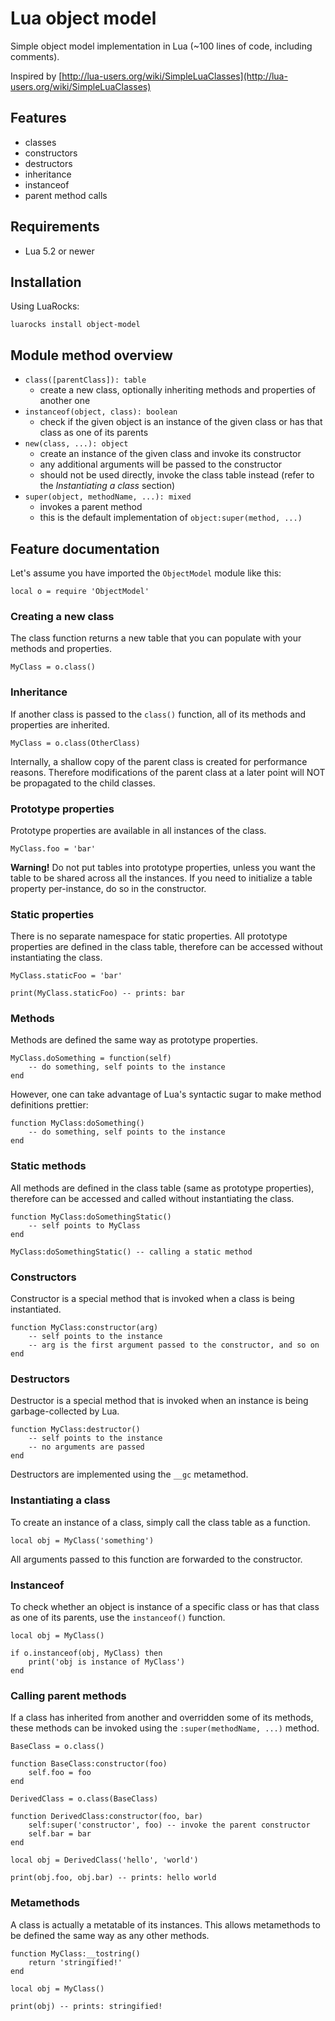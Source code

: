 Lua object model
================

Simple object model implementation in Lua (~100 lines of code, including comments).

Inspired by [http://lua-users.org/wiki/SimpleLuaClasses](http://lua-users.org/wiki/SimpleLuaClasses)


## Features

- classes
- constructors
- destructors
- inheritance
- instanceof
- parent method calls


## Requirements

- Lua 5.2 or newer


## Installation

Using LuaRocks:

    luarocks install object-model


## Module method overview

- `class([parentClass]): table`
    - create a new class, optionally inheriting methods and properties of another one
- `instanceof(object, class): boolean`
    - check if the given object is an instance of the given class or has that class as
      one of its parents
- `new(class, ...): object`
    - create an instance of the given class and invoke its constructor
    - any additional arguments will be passed to the constructor
    - should not be used directly, invoke the class table instead (refer to the *Instantiating a class* section)
- `super(object, methodName, ...): mixed`
    - invokes a parent method
    - this is the default implementation of `object:super(method, ...)`


## Feature documentation

Let's assume you have imported the `ObjectModel` module like this:

    local o = require 'ObjectModel'


### Creating a new class

The class function returns a new table that you can populate with your methods
and properties.

    MyClass = o.class()


### Inheritance

If another class is passed  to the `class()` function, all of its methods
and properties are inherited.

    MyClass = o.class(OtherClass)

Internally, a shallow copy of the parent class is created for performance reasons.
Therefore modifications of the parent class at a later point will NOT be propagated
to the child classes.


### Prototype properties

Prototype properties are available in all instances of the class.

    MyClass.foo = 'bar'

**Warning!** Do not put tables into prototype properties, unless you want the table
to be shared across all the instances. If you need to initialize a table property
per-instance, do so in the constructor.


### Static properties

There is no separate namespace for static properties. All prototype properties are
defined in the class table, therefore can be accessed without instantiating the class.

    MyClass.staticFoo = 'bar'

    print(MyClass.staticFoo) -- prints: bar


### Methods

Methods are defined the same way as prototype properties.

    MyClass.doSomething = function(self)
        -- do something, self points to the instance
    end

However, one can take advantage of Lua's syntactic sugar to make method definitions prettier:

    function MyClass:doSomething()
        -- do something, self points to the instance
	end


### Static methods

All methods are defined in the class table (same as prototype properties), therefore can be
accessed and called without instantiating the class.

    function MyClass:doSomethingStatic()
        -- self points to MyClass
    end

    MyClass:doSomethingStatic() -- calling a static method


### Constructors

Constructor is a special method that is invoked when a class is being instantiated.

    function MyClass:constructor(arg)
        -- self points to the instance
        -- arg is the first argument passed to the constructor, and so on
    end


### Destructors

Destructor is a special method that is invoked when an instance is being garbage-collected
by Lua.

    function MyClass:destructor()
        -- self points to the instance
        -- no arguments are passed
	end

Destructors are implemented using the `__gc` metamethod.


### Instantiating a class

To create an instance of a class, simply call the class table as a function.

    local obj = MyClass('something')

All arguments passed to this function are forwarded to the constructor.


### Instanceof

To check whether an object is instance of a specific class or has that class as one of its parents, use the `instanceof()` function.

    local obj = MyClass()

    if o.instanceof(obj, MyClass) then
        print('obj is instance of MyClass')
    end


### Calling parent methods

If a class has inherited from another and overridden some of its methods, these methods can be
invoked using the `:super(methodName, ...)` method.

    BaseClass = o.class()

    function BaseClass:constructor(foo)
        self.foo = foo
    end

    DerivedClass = o.class(BaseClass)

    function DerivedClass:constructor(foo, bar)
        self:super('constructor', foo) -- invoke the parent constructor
        self.bar = bar
    end

    local obj = DerivedClass('hello', 'world')

    print(obj.foo, obj.bar) -- prints: hello world


### Metamethods

A class is actually a metatable of its instances. This allows metamethods to be defined the same
way as any other methods.

    function MyClass:__tostring()
        return 'stringified!'
    end

    local obj = MyClass()

    print(obj) -- prints: stringified!
